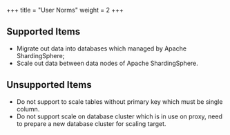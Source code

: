 +++
title = "User Norms"
weight = 2
+++

## Supported Items

* Migrate out data into databases which managed by Apache ShardingSphere;
* Scale out data between data nodes of Apache ShardingSphere.

## Unsupported Items

* Do not support to scale tables without primary key which must be single column.
* Do not support scale on database cluster which is in use on proxy, need to prepare a new database cluster for scaling target.
